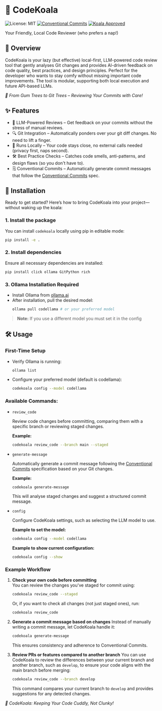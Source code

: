 # 🐨 CodeKoala
![License: MIT](https://img.shields.io/badge/License-MIT-green.svg)
[![Conventional Commits](https://img.shields.io/badge/Conventional%20Commits-1.0.0-%23FE5196?logo=conventionalcommits&logoColor=white)](https://conventionalcommits.org)
[![Koala Approved](https://img.shields.io/badge/Koala-Approved-%23a67c52)](https://github.com/POH8479/codekoala)


Your Friendly, Local Code Reviewer (who prefers a nap!)

## 📌 Overview
CodeKoala is your lazy (but effective) local-first, LLM-powered code review tool that gently analyses Git changes and provides AI-driven feedback on code quality, best practices, and design principles. Perfect for the developer who wants to stay comfy without missing important code improvements. The tool is modular, supporting both local execution and future API-based LLMs.

_🐨 From Gum Trees to Git Trees – Reviewing Your Commits with Care!_

## ✨ Features
* 🧠 LLM-Powered Reviews – Get feedback on your commits without the stress of manual reviews.
* 🔍 Git Integration – Automatically ponders over your git diff changes. No need to lift a finger.
* 🚀 Runs Locally – Your code stays close, no external calls needed (privacy first, naps second).
* 🛠 Best Practice Checks – Catches code smells, anti-patterns, and design flaws (so you don't have to).
* 🗒️ Conventional Commits – Automatically generate commit messages that follow the [Conventional Commits](https://www.conventionalcommits.org/) spec.

## 🚀 Installation
Ready to get started? Here’s how to bring CodeKoala into your project—without waking up the koala:

### 1. Install the package

You can install `codekoala` locally using pip in editable mode:

```bash
pip install -e .
```
### 2. Install dependencies
Ensure all necessary dependencies are installed:
```bash
pip install click ollama GitPython rich
```

### 3. Ollama Installation Required
- Install Ollama from [ollama.ai](https://ollama.com/)
- After installation, pull the desired model:
    ```bash
    ollama pull codellama # or your preferred model
    ```
> **Note:** If you use a different model you must set it in the config

## 🛠 Usage

### First-Time Setup

- Verify Ollama is running:
    ```bash
    ollama list
    ```

- Configure your preferred model (default is codellama):
    ```bash
    codekoala config --model codellama
    ```

### Available Commands:
- `review_code`

    Review code changes before committing, comparing them with a specific branch or reviewing staged changes.

    **Example:**
    ```bash
    codekoala review_code --branch main --staged
    ```

- `generate-message`

    Automatically generate a commit message following the [Conventional Commits](https://www.conventionalcommits.org/) specification based on your Git changes.

    **Example:**
    ```bash
    codekoala generate-message
    ```
    This will analyse staged changes and suggest a structured commit message.

- `config`

    Configure CodeKoala settings, such as selecting the LLM model to use.

    **Example to set the model:**
    ```bash
    codekoala config --model codellama
    ```

    **Example to show current configuration:**
    ```bash
    codekoala config --show
    ```

### Example Workflow

1. **Check your own code before committing**  
    You can review the changes you've staged for commit using:
    ```bash
    codekoala review_code --staged
    ```
    Or, if you want to check all changes (not just staged ones), run:
    ```bash
    codekoala review_code
    ```

2. **Generate a commit message based on changes**
    Instead of manually writing a commit message, let CodeKoala handle it:
    ```bash
    codekoala generate-message
    ```
    This ensures consistency and adherence to Conventional Commits.

3. **Review PRs or features compared to another branch**
    You can use CodeKoala to review the differences between your current branch and another branch, such as `develop`, to ensure your code aligns with the main branch before merging:
    ```bash
    codekoala review_code --branch develop
    ```
    This command compares your current branch to `develop` and provides suggestions for any detected changes.


_🐨 CodeKoala: Keeping Your Code Cuddly, Not Clunky!_